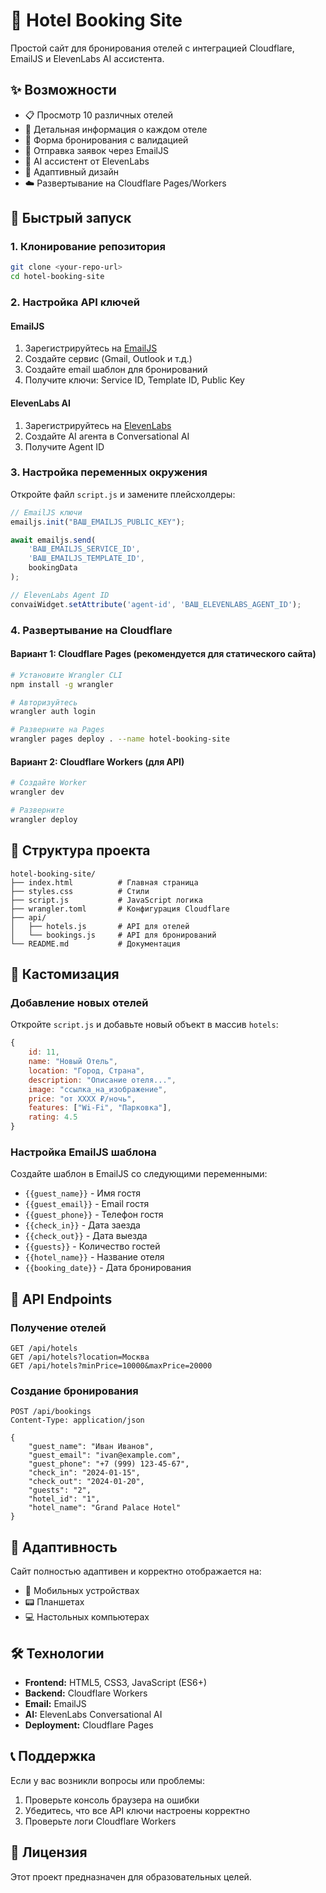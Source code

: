 # 🏨 Hotel Booking Site

Простой сайт для бронирования отелей с интеграцией Cloudflare, EmailJS и ElevenLabs AI ассистента.

## ✨ Возможности

- 📋 Просмотр 10 различных отелей
- 🏨 Детальная информация о каждом отеле
- 📝 Форма бронирования с валидацией
- 📧 Отправка заявок через EmailJS
- 🤖 AI ассистент от ElevenLabs
- 📱 Адаптивный дизайн
- ☁️ Развертывание на Cloudflare Pages/Workers

## 🚀 Быстрый запуск

### 1. Клонирование репозитория
```bash
git clone <your-repo-url>
cd hotel-booking-site
```

### 2. Настройка API ключей

#### EmailJS
1. Зарегистрируйтесь на [EmailJS](https://www.emailjs.com/)
2. Создайте сервис (Gmail, Outlook и т.д.)
3. Создайте email шаблон для бронирований
4. Получите ключи: Service ID, Template ID, Public Key

#### ElevenLabs AI
1. Зарегистрируйтесь на [ElevenLabs](https://elevenlabs.io/)
2. Создайте AI агента в Conversational AI
3. Получите Agent ID

### 3. Настройка переменных окружения

Откройте файл `script.js` и замените плейсхолдеры:

```javascript
// EmailJS ключи
emailjs.init("ВАШ_EMAILJS_PUBLIC_KEY");

await emailjs.send(
    'ВАШ_EMAILJS_SERVICE_ID',
    'ВАШ_EMAILJS_TEMPLATE_ID',
    bookingData
);

// ElevenLabs Agent ID
convaiWidget.setAttribute('agent-id', 'ВАШ_ELEVENLABS_AGENT_ID');
```

### 4. Развертывание на Cloudflare

#### Вариант 1: Cloudflare Pages (рекомендуется для статического сайта)
```bash
# Установите Wrangler CLI
npm install -g wrangler

# Авторизуйтесь
wrangler auth login

# Разверните на Pages
wrangler pages deploy . --name hotel-booking-site
```

#### Вариант 2: Cloudflare Workers (для API)
```bash
# Создайте Worker
wrangler dev

# Разверните
wrangler deploy
```

## 📁 Структура проекта

```
hotel-booking-site/
├── index.html          # Главная страница
├── styles.css          # Стили
├── script.js           # JavaScript логика
├── wrangler.toml       # Конфигурация Cloudflare
├── api/
│   ├── hotels.js       # API для отелей
│   └── bookings.js     # API для бронирований
└── README.md           # Документация
```

## 🎨 Кастомизация

### Добавление новых отелей
Откройте `script.js` и добавьте новый объект в массив `hotels`:

```javascript
{
    id: 11,
    name: "Новый Отель",
    location: "Город, Страна",
    description: "Описание отеля...",
    image: "ссылка_на_изображение",
    price: "от XXXX ₽/ночь",
    features: ["Wi-Fi", "Парковка"],
    rating: 4.5
}
```

### Настройка EmailJS шаблона
Создайте шаблон в EmailJS со следующими переменными:
- `{{guest_name}}` - Имя гостя
- `{{guest_email}}` - Email гостя
- `{{guest_phone}}` - Телефон гостя
- `{{check_in}}` - Дата заезда
- `{{check_out}}` - Дата выезда
- `{{guests}}` - Количество гостей
- `{{hotel_name}}` - Название отеля
- `{{booking_date}}` - Дата бронирования

## 🔧 API Endpoints

### Получение отелей
```
GET /api/hotels
GET /api/hotels?location=Москва
GET /api/hotels?minPrice=10000&maxPrice=20000
```

### Создание бронирования
```
POST /api/bookings
Content-Type: application/json

{
    "guest_name": "Иван Иванов",
    "guest_email": "ivan@example.com",
    "guest_phone": "+7 (999) 123-45-67",
    "check_in": "2024-01-15",
    "check_out": "2024-01-20",
    "guests": "2",
    "hotel_id": "1",
    "hotel_name": "Grand Palace Hotel"
}
```

## 📱 Адаптивность

Сайт полностью адаптивен и корректно отображается на:
- 📱 Мобильных устройствах
- 📟 Планшетах
- 💻 Настольных компьютерах

## 🛠️ Технологии

- **Frontend:** HTML5, CSS3, JavaScript (ES6+)
- **Backend:** Cloudflare Workers
- **Email:** EmailJS
- **AI:** ElevenLabs Conversational AI
- **Deployment:** Cloudflare Pages

## 📞 Поддержка

Если у вас возникли вопросы или проблемы:
1. Проверьте консоль браузера на ошибки
2. Убедитесь, что все API ключи настроены корректно
3. Проверьте логи Cloudflare Workers

## 📄 Лицензия

Этот проект предназначен для образовательных целей.
